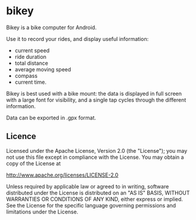bikey
=====

Bikey is a bike computer for Android.

Use it to record your rides, and display useful information:
- current speed
- ride duration
- total distance
- average moving speed
- compass
- current time.

Bikey is best used with a bike mount: the data is displayed in full screen with a large font for visibility,
and a single tap cycles through the different information.

Data can be exported in .gpx format.


Licence
-------

Licensed under the Apache License, Version 2.0 (the "License");
you may not use this file except in compliance with the License.
You may obtain a copy of the License at

http://www.apache.org/licenses/LICENSE-2.0

Unless required by applicable law or agreed to in writing, software
distributed under the License is distributed on an "AS IS" BASIS,
WITHOUT WARRANTIES OR CONDITIONS OF ANY KIND, either express or implied.
See the License for the specific language governing permissions and
limitations under the License.
